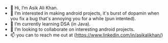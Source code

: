 - 👋 Hi, I’m Asik Ali Khan.
- 👀 I’m interested in making android projects, it's burst of dopamin when you fix a bug that's annoying you for a while (pun intented). 
- 🌱 I’m currently learning DSA (in Java).
- 💞️ I’m looking to collaborate on interesting android projects.
- 📫 you can to reach me out at (https://www.linkedin.com/in/asikalikhan/)

<!---
ASIKALIKHAN/ASIKALIKHAN is a ✨ special ✨ repository because its `README.md` (this file) appears on your GitHub profile.
You can click the Preview link to take a look at your changes.
--->
